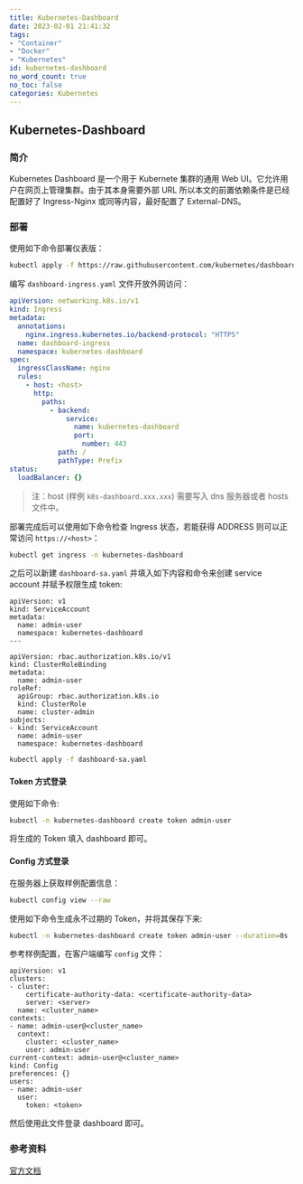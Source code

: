 ```yaml
---
title: Kubernetes-Dashboard
date: 2023-02-01 21:41:32
tags:
- "Container"
- "Docker"
- "Kubernetes"
id: kubernetes-dashboard
no_word_count: true
no_toc: false
categories: Kubernetes
---
```


## Kubernetes-Dashboard

### 简介

Kubernetes Dashboard 是一个用于 Kubernete 集群的通用 Web UI。它允许用户在网页上管理集群。由于其本身需要外部 URL 所以本文的前置依赖条件是已经配置好了 Ingress-Nginx 或同等内容，最好配置了 External-DNS。

### 部署

使用如下命令部署仪表版：

```bash
kubectl apply -f https://raw.githubusercontent.com/kubernetes/dashboard/v2.7.0/aio/deploy/recommended.yaml
```

编写 `dashboard-ingress.yaml` 文件开放外网访问：

```yaml
apiVersion: networking.k8s.io/v1
kind: Ingress
metadata:
  annotations:
    nginx.ingress.kubernetes.io/backend-protocol: "HTTPS"
  name: dashboard-ingress
  namespace: kubernetes-dashboard
spec:
  ingressClassName: nginx
  rules:
    - host: <host>
      http:
        paths:
          - backend:
              service:
                name: kubernetes-dashboard
                port:
                  number: 443
            path: /
            pathType: Prefix
status:
  loadBalancer: {}
```

> 注：host (样例 `k8s-dashboard.xxx.xxx`) 需要写入 dns 服务器或者 hosts 文件中。

部署完成后可以使用如下命令检查 Ingress 状态，若能获得 ADDRESS 则可以正常访问 `https://<host>`：

```bash
kubectl get ingress -n kubernetes-dashboard
```

之后可以新建 `dashboard-sa.yaml` 并填入如下内容和命令来创建 service account 并赋予权限生成 token:

```text
apiVersion: v1
kind: ServiceAccount
metadata:
  name: admin-user
  namespace: kubernetes-dashboard
---

apiVersion: rbac.authorization.k8s.io/v1
kind: ClusterRoleBinding
metadata:
  name: admin-user
roleRef:
  apiGroup: rbac.authorization.k8s.io
  kind: ClusterRole
  name: cluster-admin
subjects:
- kind: ServiceAccount
  name: admin-user
  namespace: kubernetes-dashboard
```

```bash
kubectl apply -f dashboard-sa.yaml
```

#### Token 方式登录

使用如下命令:

```bash
kubectl -n kubernetes-dashboard create token admin-user
```

将生成的 Token 填入 dashboard 即可。

#### Config 方式登录

在服务器上获取样例配置信息：

```bash
kubectl config view --raw
```

使用如下命令生成永不过期的 Token，并将其保存下来:

```bash
kubectl -n kubernetes-dashboard create token admin-user --duration=0s
```

参考样例配置，在客户端编写 `config` 文件：

```text
apiVersion: v1
clusters:
- cluster:
    certificate-authority-data: <certificate-authority-data>
    server: <server>
  name: <cluster_name>
contexts:
- name: admin-user@<cluster_name>
  context:
    cluster: <cluster_name>
    user: admin-user
current-context: admin-user@<cluster_name>
kind: Config
preferences: {}
users:
- name: admin-user
  user:
    token: <token>
```

然后使用此文件登录 dashboard 即可。

### 参考资料

[官方文档](https://github.com/kubernetes/dashboard)
